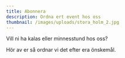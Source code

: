 ```yaml
---
title: Abonnera
description: Ordna ert event hos oss
thumbnail: /images/uploads/stora_holm_2.jpg
---
```

Vill ni ha kalas eller minnesstund hos oss?

Hör av er så ordnar vi det efter era önskemål.

![]()